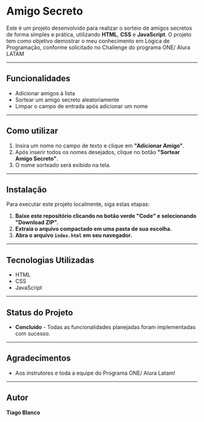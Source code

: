 # Amigo Secreto 

Este é um projeto desenvolvido para realizar o sorteio de amigos secretos de forma simples e prática, utilizando **HTML**, **CSS** e **JavaScript**.
O projeto tem como objetivo demostrar o meu conhecimento em Lógica de Programação, conforme solicitado no Challenge do programa ONE/ Alura LATAM

---

##  Funcionalidades
- Adicionar amigos à lista
- Sortear um amigo secreto aleatoriamente
- Limpar o campo de entrada após adicionar um nome

---

##  Como utilizar
1. Insira um nome no campo de texto e clique em **"Adicionar Amigo"**.
2. Após inserir todos os nomes desejados, clique no botão **"Sortear Amigo Secreto"**.
3. O nome sorteado será exibido na tela.

---

## Instalação
Para executar este projeto localmente, siga estas etapas:

1. **Baixe este repositório clicando no botão verde "Code" e selecionando "Download ZIP".**
2. **Extraia o arquivo compactado em uma pasta de sua escolha.**
3. **Abra o arquivo `index.html` em seu navegador.**

---

## Tecnologias Utilizadas
- HTML
- CSS
- JavaScript

---

##  Status do Projeto
- **Concluído** - Todas as funcionalidades planejadas foram implementadas com sucesso.

---

## Agradecimentos
- Aos instrutores e toda a equipe do Programa ONE/ Alura Latam!
---

## Autor
**Tiago Blanco**
